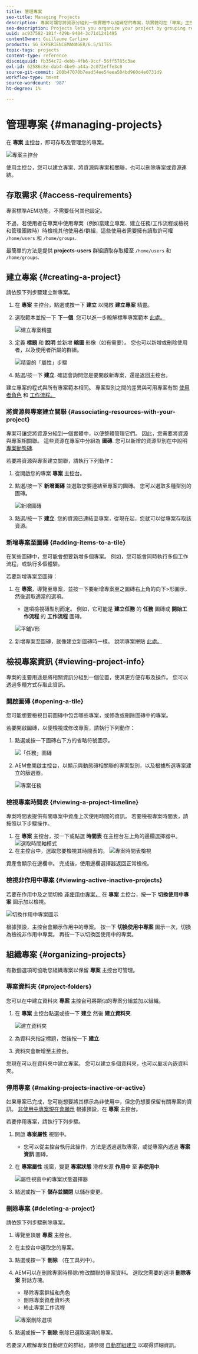 ```yaml
---
title: 管理專案
seo-title: Managing Projects
description: 專案可讓您將資源分組到一個實體中以組織您的專案，該實體可在「專案」主控台中存取和管理
seo-description: Projects lets you organize your project by grouping resources into one entity which can be acessed and managed intheProjects console
uuid: ac937582-181f-429b-9404-3c71d1241495
contentOwner: Guillaume Carlino
products: SG_EXPERIENCEMANAGER/6.5/SITES
topic-tags: projects
content-type: reference
discoiquuid: fb354c72-debb-4fb6-9ccf-56ff5785c3ae
exl-id: 62586c8e-dab4-4be9-a44a-2c072effe3c0
source-git-commit: 200b47070b7ead54ee54eea504bd960d4e0731d9
workflow-type: tm+mt
source-wordcount: '987'
ht-degree: 1%

---
```



# 管理專案 {#managing-projects}

在 **專案** 主控台，即可存取及管理您的專案。

![專案主控台](assets/projects-console.png)

使用主控台，您可以建立專案、將資源與專案相關聯，也可以刪除專案或資源連結。

## 存取需求 {#access-requirements}

專案標準AEM功能，不需要任何其他設定。

不過，若使用者在專案中使用專案（例如當建立專案、建立任務/工作流程或檢視和管理團隊時）時檢視其他使用者/群組，這些使用者需要擁有讀取許可權 `/home/users` 和 `/home/groups`.

最簡單的方法是提供 **projects-users** 群組讀取存取權至 `/home/users` 和 `/home/groups`.

## 建立專案 {#creating-a-project}

請依照下列步驟建立新專案。

1. 在 **專案** 主控台，點選或按一下 **建立** 以開啟 **建立專案** 精靈。
1. 選取範本並按一下 **下一個**. 您可以進一步瞭解標準專案範本 [此處。](/help/sites-authoring/projects.md#project-templates)

   ![建立專案精靈](assets/create-project-wizard.png)

1. 定義 **標題** 和 **說明** 並新增 **縮圖** 影像（如有需要）。 您也可以新增或刪除使用者，以及使用者所屬的群組。

   ![精靈的「屬性」步驟](assets/create-project-wizard-properties.png)

1. 點選/按一下 **建立**. 確認會詢問您是要開啟新專案，還是返回主控台。

建立專案的程式與所有專案範本相同。 專案型別之間的差異與可用專案有關 [使用者角色](/help/sites-authoring/projects.md) 和 [工作流程。](/help/sites-authoring/projects-with-workflows.md)

### 將資源與專案建立關聯 {#associating-resources-with-your-project}

專案可讓您將資源分組到一個實體中，以便整體管理它們。 因此，您需要將資源與專案相關聯。 這些資源在專案中分組為 **圖磚**. 您可以新增的資源型別在中說明 [專案動態磚](/help/sites-authoring/projects.md#project-tiles).

若要將資源與專案建立關聯，請執行下列動作：

1. 從開啟您的專案 **專案** 主控台。
1. 點選/按一下 **新增圖磚** 並選取您要連結至專案的圖磚。 您可以選取多種型別的圖磚。

   ![新增圖磚](assets/project-add-tile.png)

1. 點選/按一下 **建立**. 您的資源已連結至專案，從現在起，您就可以從專案存取該資源。

### 新增專案至圖磚 {#adding-items-to-a-tile}

在某些圖磚中，您可能會想要新增多個專案。 例如，您可能會同時執行多個工作流程，或執行多個體驗。

若要新增專案至圖磚：

1. 在 **專案**，導覽至專案，並按一下要新增專案至之圖磚右上角的向下>形圖示，然後選取適當的選項。

   * 選項檢視磚型別而定。 例如，它可能是 **建立任務** 的 **任務** 圖磚或 **開始工作流程** 的 **工作流程** 圖磚。

   ![平鋪V形](assets/project-tile-create-task.png)

1. 新增專案至圖磚，就像建立新圖磚時一樣。 說明專案拼貼 [此處。](/help/sites-authoring/projects.md#project-tiles)

## 檢視專案資訊 {#viewing-project-info}

專案的主要用途是將相關資訊分組到一個位置，使其更方便存取及操作。 您可以透過多種方式存取此資訊。

### 開啟圖磚 {#opening-a-tile}

您可能想要檢視目前圖磚中包含哪些專案，或修改或刪除圖磚中的專案。

若要開啟圖磚，以便檢視或修改專案，請執行下列動作：

1. 點選或按一下圖磚右下方的省略符號圖示。

   ![「任務」圖磚](assets/project-tile-tasks.png)

1. AEM會開啟主控台，以顯示與動態磚相關聯的專案型別，以及根據所選專案建立的篩選器。

   ![專案任務](assets/project-tasks.png)

### 檢視專案時間表 {#viewing-a-project-timeline}

專案時間表提供有關專案中資產上次使用時間的資訊。 若要檢視專案時間表，請按照以下步驟操作。

1. 在 **專案** 主控台，按一下或點選 **時間表** 在主控台左上角的邊欄選擇器中。
   ![選取時間軸模式](assets/projects-timeline-rail.png)
2. 在主控台中，選取您要檢視其時間表的。
   ![專案時間表檢視](assets/project-timeline-view.png)

資產會顯示在邊欄中。 完成後，使用邊欄選擇器返回正常檢視。

### 檢視非作用中專案 {#viewing-active-inactive-projects}

若要在作用中及之間切換 [非使用中專案，](#making-projects-inactive-or-active) 在 **專案** 主控台，按一下 **切換使用中專案** 圖示加以檢視。

![切換作用中專案圖示](assets/projects-toggle-active.png)

根據預設，主控台會顯示作用中的專案。 按一下 **切換使用中專案** 圖示一次，切換為檢視非作用中專案。 再按一下以切換回使用中的專案。

## 組織專案 {#organizing-projects}

有數個選項可協助您組織專案以保留 **專案** 主控台可管理。

### 專案資料夾 {#project-folders}

您可以在中建立資料夾 **專案** 主控台可將類似的專案分組並加以組織。

1. 在 **專案** 主控台點選或按一下 **建立** 然後 **建立資料夾**.

   ![建立資料夾](assets/project-create-folder.png)

1. 為資料夾指定標題，然後按一下 **建立**.

1. 資料夾會新增至主控台。

您現在可以在資料夾中建立專案。 您可以建立多個資料夾，也可以巢狀內嵌資料夾。

### 停用專案 {#making-projects-inactive-or-active}

如果專案已完成，您可能想要將其標示為非使用中，但您仍想要保留有關專案的資訊。 [非使用中專案現在會顯示](#viewing-active-inactive-projects) 根據預設，在 **專案** 主控台。

若要停用專案，請執行下列步驟。

1. 開啟 **專案屬性** 視窗中。
   * 您可以從主控台執行此操作，方法是透過選取專案，或從專案內透過 **專案資訊** 圖磚。
1. 在 **專案屬性** 視窗，變更 **專案狀態** 滑桿來源 **作用中** 至 **非使用中**.

   ![屬性視窗中的專案狀態選擇器](assets/project-status.png)

1. 點選或按一下 **儲存並關閉** 以儲存變更。

### 刪除專案 {#deleting-a-project}

請依照下列步驟刪除專案。

1. 導覽至頂層 **專案** 主控台。
1. 在主控台中選取您的專案。
1. 點選或按一下 **刪除** （在工具列中）。
1. AEM可以在刪除專案時移除/修改關聯的專案資料。 選取您需要的選項 **刪除專案** 對話方塊。
   * 移除專案群組和角色
   * 刪除專案資產資料夾
   * 終止專案工作流程

   ![專案刪除選項](assets/project-delete-options.png)
1. 點選或按一下 **刪除** 刪除已選取選項的專案。

若要深入瞭解專案自動建立的群組，請參閱 [自動群組建立](/help/sites-authoring/projects.md#auto-group-creation) 以取得詳細資訊。
